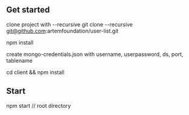 ## Get started

clone project with --recursive
git clone --recursive git@github.com:artemfoundation/user-list.git

npm install

create mongo-credentials.json with username, userpassword, ds, port, tablename<br>

cd client && npm install

## Start

npm start // root directory
